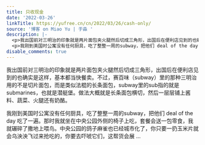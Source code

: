 ```yaml
---
title: 只收现金
date: '2022-03-26'
linkTitle: https://yufree.cn/cn/2022/03/26/cash-only/
source: '博客 on Miao Yu | 于淼 '
description: |-
  <p>我出国前对三明治的印象就是两片面包夹火腿然后切成三角形，出国后在便利店见到的也确实是这样，基本都当快餐卖。不过，赛百味（subway）里的那种三明治用的不是切片面包，而是类似法棍的长条面包，subway里的sub指的就是submarines，也就是潜艇堡。做法大概就是长条面包横切，然后一层层铺上酱料、蔬菜、火腿还有奶酪。</p>
  <p>我刚到美国时公寓没有任何厨具，吃了整整一周的subway，把他们 deal of the day 吃了一遍。那时我就坐在中央公园外侧的椅子上吃，套餐会送一包零食，我就碾碎了撒地上喂鸟。中央公园的鸽子麻雀也已经城市化了，你只要一扔玉米片就会乌泱泱飞过来抢吃的，你要去吓唬它们，这帮货会展 ...
disable_comments: true
---
```

<p>我出国前对三明治的印象就是两片面包夹火腿然后切成三角形，出国后在便利店见到的也确实是这样，基本都当快餐卖。不过，赛百味（subway）里的那种三明治用的不是切片面包，而是类似法棍的长条面包，subway里的sub指的就是submarines，也就是潜艇堡。做法大概就是长条面包横切，然后一层层铺上酱料、蔬菜、火腿还有奶酪。</p>
<p>我刚到美国时公寓没有任何厨具，吃了整整一周的subway，把他们 deal of the day 吃了一遍。那时我就坐在中央公园外侧的椅子上吃，套餐会送一包零食，我就碾碎了撒地上喂鸟。中央公园的鸽子麻雀也已经城市化了，你只要一扔玉米片就会乌泱泱飞过来抢吃的，你要去吓唬它们，这帮货会展 ...